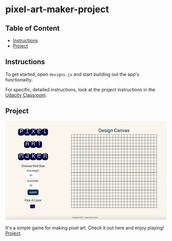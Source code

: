 # pixel-art-maker-project

## Table of Content

- [Instructions](#instructions)
- [Project](#project)

## Instructions

To get started, open `designs.js` and start building out the app's functionality.

For specific, detailed instructions, look at the project instructions in the [Udacity Classroom](https://classroom.udacity.com/me).

## Project

![preview](/images/preview.png)

It's a simple game for making pixel art.
Check it out here and enjoy playing!
[Project](https://priceless-lewin-510280.netlify.app/).
